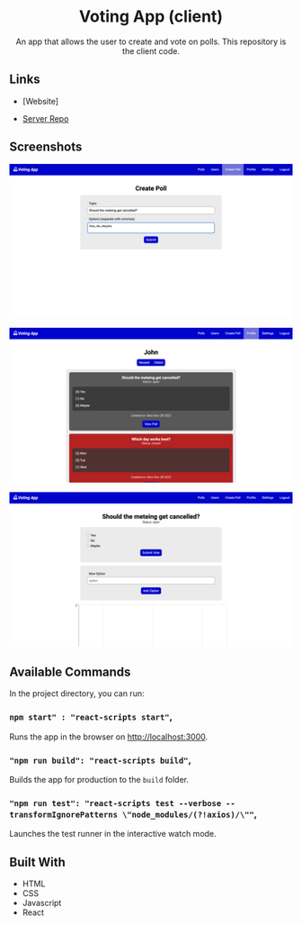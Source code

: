 <h1 align="center">Voting App (client)</h1>

<p align="center">An app that allows the user to create and vote on polls. This repository is the client code.</p>

## Links

- [Website]

- [Server Repo](https://github.com/cyoung-sudo/voting-app-server)

## Screenshots

![](/public/screenshot1.png)

![](/public/screenshot2.png)

![](/public/screenshot3.png)

## Available Commands

In the project directory, you can run:

### `npm start" : "react-scripts start"`,

Runs the app in the browser on [http://localhost:3000](http://localhost:3000).

### `"npm run build": "react-scripts build"`,

Builds the app for production to the `build` folder.

### `"npm run test": "react-scripts test --verbose --transformIgnorePatterns \"node_modules/(?!axios)/\""`,

Launches the test runner in the interactive watch mode.

## Built With

- HTML
- CSS
- Javascript
- React